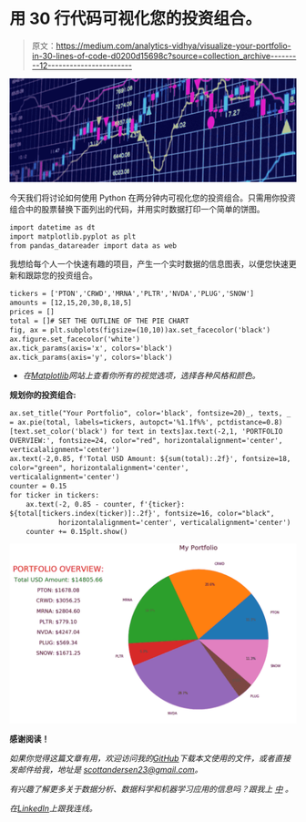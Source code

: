 # 用 30 行代码可视化您的投资组合。

> 原文：<https://medium.com/analytics-vidhya/visualize-your-portfolio-in-30-lines-of-code-d0200d15698c?source=collection_archive---------12----------------------->

![](img/c85eaebb72b408fea0acfb105f1405b3.png)

今天我们将讨论如何使用 Python 在两分钟内可视化您的投资组合。只需用你投资组合中的股票替换下面列出的代码，并用实时数据打印一个简单的饼图。

```
import datetime as dt
import matplotlib.pyplot as plt
from pandas_datareader import data as web
```

我想给每个人一个快速有趣的项目，产生一个实时数据的信息图表，以便您快速更新和跟踪您的投资组合。

```
tickers = ['PTON','CRWD','MRNA','PLTR','NVDA','PLUG','SNOW']
amounts = [12,15,20,30,8,18,5]
prices = []
total = []# SET THE OUTLINE OF THE PIE CHART
fig, ax = plt.subplots(figsize=(10,10))ax.set_facecolor('black')
ax.figure.set_facecolor('white')
ax.tick_params(axis='x', colors='black')
ax.tick_params(axis='y', colors='black')
```

*   *在*[*Matplotlib*](https://matplotlib.org/3.2.1/gallery/style_sheets/style_sheets_reference.html)*网站上查看你所有的视觉选项，选择各种风格和颜色。*

**规划你的投资组合:**

```
ax.set_title("Your Portfolio", color='black', fontsize=20)_, texts, _ = ax.pie(total, labels=tickers, autopct='%1.1f%%', pctdistance=0.8)
[text.set_color('black') for text in texts]ax.text(-2,1, 'PORTFOLIO OVERVIEW:', fontsize=24, color="red", horizontalalignment='center', verticalalignment='center')
ax.text(-2,0.85, f'Total USD Amount: ${sum(total):.2f}', fontsize=18, color="green", horizontalalignment='center', verticalalignment='center')
counter = 0.15
for ticker in tickers:
    ax.text(-2, 0.85 - counter, f'{ticker}: ${total[tickers.index(ticker)]:.2f}', fontsize=16, color="black",
            horizontalalignment='center', verticalalignment='center')
    counter += 0.15plt.show()
```

![](img/fe9a2e99605f8056ae1286e53ca15e86.png)

**感谢阅读！**

*如果你觉得这篇文章有用，欢迎访问我的*[*GitHub*](https://github.com/scottandersen23/Medium_Blog/tree/main/Articles)*下载本文使用的文件，或者直接发邮件给我，地址是 scottandersen23@gmail.com。*

*有兴趣了解更多关于数据分析、数据科学和机器学习应用的信息吗？跟我上* [*中*](/@scottandersen23) *。*

*在*[*LinkedIn*](https://www.linkedin.com/in/scott-andersen-3208897b/)*上跟我连线。*
